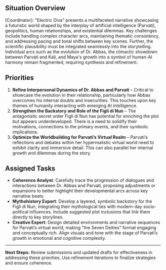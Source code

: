 ## Situation Overview
[Coordinator]: "Electric Diva" presents a multifaceted narrative showcasing a futuristic world shaped by the interplay of artificial intelligence (Parvati), geopolitics, human relationships, and existential dilemmas. Key challenges include handling complex character arcs, maintaining thematic consistency, and addressing pacing and tonal shifts between key scenes. Further, the scientific plausibility must be integrated seamlessly into the storytelling. Individual arcs such as the evolution of Dr. Abbas, the climactic showdown between Parvati and Kali, and Maya's growth into a symbol of human-AI harmony remain fragmented, requiring synthesis and refinement.

## Priorities
1. **Refine Interpersonal Dynamics of Dr. Abbas and Parvati** – Critical to showcase the evolution in their relationship, particularly how Abbas overcomes his internal doubts and insecurities. This touches upon key themes of humanity interacting with emerging AI intelligence.  
2. **Strengthen the Backstory and Role of the Figli di Nun** – The antagonistic secret order Figli di Nun has potential for enriching the plot but appears underdeveloped. There is a need to solidify their motivations, connections to the primary events, and their symbolic implications.  
3. **Optimize the Worldbuilding for Parvati’s Virtual Realm** – Parvati’s reflections and debates within her hyperrealistic virtual world need to exhibit clarity and immersive detail. This can also parallel her internal growth and dilemmas during the story.

## Assigned Tasks
- **Coherence Analyst**: Carefully trace the progression of dialogues and interactions between Dr. Abbas and Parvati, proposing adjustments or expansions to better highlight their developmental arcs across key narrative beats.  
- **Mythohistory Expert**: Develop a layered, symbolic backstory for the Figli di Nun, integrating their mythological ties with modern-day socio-political influences. Include suggested plot inclusions that link them directly to key storylines.  
- **Creative Expert**: Design detailed environments and narrative sequences for Parvati’s virtual world, making "the Seven Deities" format engaging and conceptually rich. Align visuals and tone with the stage of Parvati’s growth in emotional and cognitive complexity.  

---
**Next Steps:** Review submissions and updated drafts for effectiveness in addressing these priorities. Use refinement iterations to finalize strategies and ensure coherence.